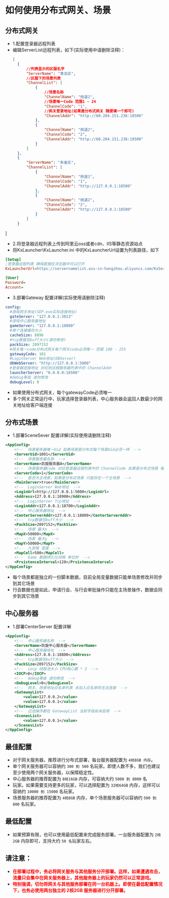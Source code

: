 # 如何使用分布式网关、场景

## 分布式网关
- 1.配置登录器远程列表
- 编辑ServerList远程列表，如下(实际使用中请删除注释)：
  ```json
  [
	{
        //列表显示的区服名字
		"ServerName": "青龙区",
        //区服下的场景列表
		"ChannelList": [
			{
                //场景名称
				"ChannelName": "频道1",
                //场景唯一Code 范围1 - 24
				"ChannelCode": "1",
                //网关登录地址(如果是分布式网关 随便填一个即可)
				"ChannelAddr": "http://60.204.151.236:18500"
			},
			{
				"ChannelName": "频道2",
				"ChannelCode": "2",
				"ChannelAddr": "http://60.204.151.236:18500"
			}
		]
	},
	{
		"ServerName": "朱雀区",
		"ChannelList": [
			{
				"ChannelName": "频道1",
				"ChannelCode": "1",
				"ChannelAddr": "http://127.0.0.1:18500"
			},
			{
				"ChannelName": "频道2",
				"ChannelCode": "2",
				"ChannelAddr": "http://127.0.0.1:18500"
			}
		]
	}
]
- 2.将登录器远程列表上传到阿里云oss或者cdn、IIS等静态资源站点
- 将KxLauncher\KxLauncher.ini 中的KxLauncherUrl设置为列表路径，如下
```ini
[Setup]
;登录器远程列表 确保直接在浏览器中可以打开
KxLauncherUrl=https://servernamelist.oss-cn-hangzhou.aliyuncs.com/KxServerList.json

[User]
Password=
Account=
```
- 3.部署Gateway 配置详解(实际使用请删除注释)
```yaml
config:
  #游戏网关地址(SEP.exe实际连接地址)
  gateServer: "127.0.0.1:3013"
  #游戏中心服务器地址
  gameServer: "127.0.0.1:18800"
  #单个连接缓存大小
  cacheSize: 8096
  #tcp数据包buff大小(请勿修改)
  packSize: 2097152
  #网关唯一code分布式网关每个网关code必须唯一 范围 100 - 255
  gatewayCode: 101
  #LoginServer Web地址(DBServer)
  dbWebServer: "http://127.0.0.1:5000"
  #登录器连接地址 对应到远程服务器列表中的 ChannelAddr
  launcherServer: "0.0.0.0:18500"
  #debug等级 请勿修改
  debugLevel: 0
```
- 如果使用分布式网关，每个gatewayCode必须唯一
- 多个网关正常运行中，玩家选择登录器列表，中心服务器会返回人数最少的网关地址给客户端连接

## 分布式场景
- 1.部署SceneSever 配置详解(实际使用请删除注释)
```xml
<AppConfig>
    <!--  场景服务器唯一Uid 如果场景是分布式每个场景Uid必须一样  -->
	<ServerUid>1001</ServerUid>
    <!--  场景服务器名称  -->
	<ServerName>凯旋服务器A</ServerName>
    <!--  场景服务器Code 对应登录器远程列表中的 ChannelCode 如果是分布式场景 每个场景必须唯一 范围 1-24  -->
	<ServerCode>1</ServerCode>
    <!--  是否为主场景，如果是分布式场景 只能存在一个主场景  -->
	<MainServer>true</MainServer>
    <!--  LoginServer Web地址  -->
	<LoginUrl>http://127.0.0.1:5000</LoginUrl>
	<Address>127.0.0.1:18900</Address>
    <!--  LoginServer Tcp地址  -->
	<LoginAddr>127.0.0.1:18700</LoginAddr>
    <!--  中心服务器地址  -->
	<CenterServerAddr>127.0.0.1:18800</CenterServerAddr>
    <!--  tcp数据包buff大小  -->
	<PackSize>2097152</PackSize>
    <!--  场景 最大x  -->
	<MapX>50000</MapX>
    <!--  场景 最大y  -->
	<MapY>50000</MapY>
    <!--  九宫格 宽度  -->
	<MapCell>500</MapCell>
    <!--  Game 数据持久化间隔 单位秒  -->
	<PrsistenceInterval>120</PrsistenceInterval>
</AppConfig>
```
- 每个场景都是独立的一份脚本数据，目前全局变量数据只能单场景修改并同步到其它场景
- 行会数据也是如此，申请行会、与行会审批操作只能在主场景操作，数据会同步到其它场景

## 中心服务器
- 1.部署CenterServer 配置详解
```xml
<AppConfig>
    <!--  中心服务器名称  -->
	<ServerName>凯旋中心服务器</ServerName>
    <!--  中心服务器地址  -->
	<Address>127.0.0.1:18800</Address>
    <!--  tcp数据包buff大小  -->
	<PackSize>2097152</PackSize>
    <!--  iocp 线程池大小 CPU核心数 * 2  -->
	<IOCP>8</IOCP>
    <!--  debug等级 请勿修改  -->
	<DebugLevel>0</DebugLevel>
    <!--  网关、场景地址白名单列表 未加入白名单将无法连接  -->
	<GatewayList>
		<value>127.0.0.2</value>
		<value>127.0.0.1</value>
	</GatewayList>
    <!--  过滤操作都在 GatewayList 当前字段尚未启用  -->
	<ScenesList>
		<value>127.0.0.1</value>
	</ScenesList>
</AppConfig>
```

## 最佳配置
- 对于网关服务器，推荐进行分布式部署，每台服务器配置为 `4核8GB 内存`。
- 单个网关服务器可以容纳约 `300 到 500` 名玩家。即使人数不多，我们也建议至少使用两个网关服务器，以保障稳定性。
- 中心服务器的推荐配置为 `8核16GB` 内存，可容纳大约 `5000 到 8000` 名
- 玩家。如果需要支持更多的玩家，可以选择配置为 `32核64GB` 内存，这样可以容纳约 `10000 到 15000` 名玩家。
- 场景服务器的推荐配置为 `4核8GB` 内存，单个场景服务器可以容纳约 `500 到 800` 名玩家。
## 最低配置 
- 如果预算有限，也可以使用最低配置来完成服务部署。一台服务器配置为 `2核2GB` 内存即可，支持大约 `50 名`玩家左右。
## 请注意：
-  <span style="color:red; font-weight:bold;">在部署过程中，务必将网关服务与其他服务分开部署。这样，如果遭遇攻击，流量只会集中在网关服务器上，其他服务器上的玩家仍然可以正常游戏。</span>
- <span style="color:red; font-weight:bold;">特别强调，切勿将网关与其他服务部署在同一台机器上。即使在最低配置情况下，也务必使用两台独立的 2核2GB 服务器进行分开部署。</span>
